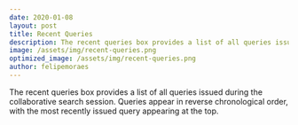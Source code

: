 ```yaml
---
date: 2020-01-08
layout: post
title: Recent Queries
description: The recent queries box provides a list of all queries issued during the collaborative search session.
image: /assets/img/recent-queries.png
optimized_image: /assets/img/recent-queries.png
author: felipemoraes
---
```


The recent queries box provides a list of all queries issued during the collaborative search session. Queries appear in reverse chronological order, with the most recently issued query appearing at the top.
